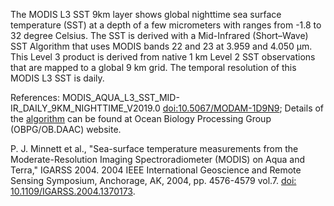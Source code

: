The MODIS L3 SST 9km layer shows global nighttime sea surface temperature (SST) at a depth of a few micrometers with ranges from -1.8 to 32 degree Celsius. The SST is derived with a Mid-Infrared (Short–Wave) SST Algorithm that uses MODIS bands 22 and 23 at 3.959 and 4.050 μm. This Level 3 product is derived from native 1 km Level 2 SST observations that are mapped to a global 9 km grid. The temporal resolution of this MODIS L3 SST is daily.

References: MODIS_AQUA_L3_SST_MID-IR_DAILY_9KM_NIGHTTIME_V2019.0 [doi:10.5067/MODAM-1D9N9](https://doi.org/10.5067/MODAM-1D9N9); Details of the [algorithm](https://oceancolor.gsfc.nasa.gov/atbd/sst4/) can be found at Ocean Biology Processing Group (OBPG/OB.DAAC) website.

P. J. Minnett et al., "Sea-surface temperature measurements from the Moderate-Resolution Imaging Spectroradiometer (MODIS) on Aqua and Terra," IGARSS 2004. 2004 IEEE International Geoscience and Remote Sensing Symposium, Anchorage, AK, 2004, pp. 4576-4579 vol.7. [doi: 10.1109/IGARSS.2004.1370173](https://doi.org/10.1109/IGARSS.2004.1370173).
